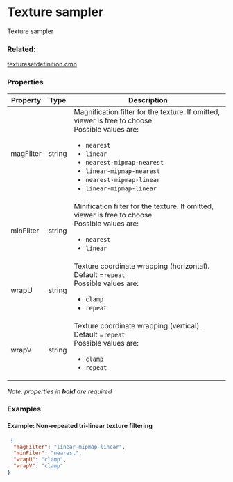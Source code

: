 # Texture sampler

Texture sampler

### Related:

[texturesetdefinition.cmn](texturesetdefinition.cmn.md)
### Properties

| Property | Type | Description |
| --- | --- | --- |
| magFilter | string | Magnification filter for the texture. If omitted, viewer is free to choose<div>Possible values are:<ul><li>`nearest`</li><li>`linear`</li><li>`nearest-mipmap-nearest`</li><li>`linear-mipmap-nearest`</li><li>`nearest-mipmap-linear`</li><li>`linear-mipmap-linear`</li></ul></div> |
| minFilter | string | Minification filter for the texture. If omitted, viewer is free to choose<div>Possible values are:<ul><li>`nearest`</li><li>`linear`</li></ul></div> |
| wrapU | string | Texture coordinate wrapping (horizontal). Default =`repeat`<div>Possible values are:<ul><li>`clamp`</li><li>`repeat`</li></ul></div> |
| wrapV | string | Texture coordinate wrapping (vertical). Default =`repeat`<div>Possible values are:<ul><li>`clamp`</li><li>`repeat`</li></ul></div> |

*Note: properties in **bold** are required*

### Examples 

#### Example: Non-repeated tri-linear texture filtering 

```json
 {
  "magFilter": "linear-mipmap-linear",
  "minFiler": "nearest",
  "wrapU": "clamp",
  "wrapV": "clamp"
} 
```

